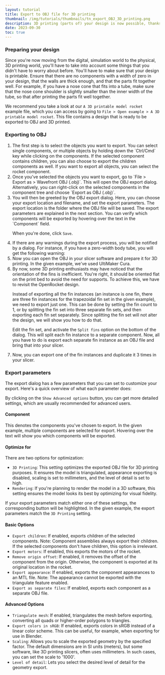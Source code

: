 ```yaml
---
layout: tutorial
title: Export to OBJ file for 3D printing
thumbnail: /img/tutorials/thumbnails/tn_export_OBJ_3D_printing.png
description: 3D printing (parts of) your design is now possible, thanks to the OBJ export feature in OpenRocket. This tutorial will show you how to export your design to OBJ, and how to prepare it for 3D printing.
date: 2023-09-30
toc: true
---
```


### Preparing your design
Since you're now moving from the digital, simulation world to the physical, 3D printing world, you'll have to take into account some things that you didn't have to worry about before. You'll have to make sure that your design is printable. Ensure that there are no components with a width of zero in your design, that the walls are thick enough, and that the parts fit together well. For example, if you have a nose cone that fits into a tube, make sure that the nose cone shoulder is slightly smaller than the inner width of the tube, so that after printing the parts fit well together.

We recommend you take a look at our `A 3D printable model rocket` example file, which you can access by going to `File > Open example > A 3D printable model rocket`. This file contains a design that is ready to be exported to OBJ and 3D printed.

<script>
  addImageWithCaption('/img/tutorials/export_OBJ_3D_printing/ExampleRocket.png', 'Example file "A 3D printable model rocket"', '60%', false);
</script>

### Exporting to OBJ
<ol class="step-list">
<li markdown="1">  <!-- We want to keep markdown -->
  The first step is to select the objects you want to export. You can select single components, or multiple objects by holding down the `Ctrl/Cmd` key while clicking on the components. If the selected component contains children, you can also choose to export the children components as well. If you want to export all objects, you can select the rocket component.

  <script>
    addImageWithCaption('/img/tutorials/export_OBJ_3D_printing/SelectExportComponents.png', 'Selecting which components to export', '80%', false);
  </script>
</li>

<li markdown="1">
  Once you've selected the objects you want to export, go to `File > Export as > Wavefront OBJ (.obj)`. This will open the OBJ export dialog. Alternatively, you can right-click on the selected components in the component tree and choose `Export as OBJ (.obj)`.

  <script>
    addImageWithCaption('/img/tutorials/export_OBJ_3D_printing/AccessExportDialog.png', 'Access the export dialog through the application ribbon or context menu', '70%', false);
  </script>
</li>

<li markdown="1">
  You will then be greeted by the OBJ export dialog. Here, you can choose your export location and filename, and set the export parameters. The export location is the folder where the OBJ file will be saved. The export parameters are explained in the next section. You can verify which components will be exported by hovering over the text in the `Component` field.

  <script>
    addImageWithCaption('/img/tutorials/export_OBJ_3D_printing/ExportDialog.png', 'OBJ export dialog', '80%', false);
  </script>

  <script>
    addWarningMessage('The OBJ exporting is optimized for individual components. We recommend you export each component separately by enabling the option `Export as separate files`. If not, the exported OBJ geometry may not be manifold and may not be sliced properly by your slicer software.', true)
  </script>

  When you're done, click `Save`.
</li>

<li>
  If there are any warnings during the export process, you will be notified by a dialog. For instance, if you have a zero-width body tube, you will get the following warning:

  <script>
    addImageWithCaption('/img/tutorials/export_OBJ_3D_printing/ExportWarning.png', 'Export warning due to a body tube width 0 wall thickness', '50%', false);
  </script>
</li>

<li>
  Now you can open the OBJ in your slicer software and prepare it for 3D printing. In the given example, we've used UltiMaker Cura.

  <script>
    addWarningMessage('If your slicer does not support importing OBJ files, you can use conversion software to convert the OBJ to for instance STL.', false)
  </script>

  <script>
    addImageWithCaption('/img/tutorials/export_OBJ_3D_printing/Sliced.png', 'Sliced geometry using UltiMaker Cura', '80%', false);
  </script>
</li>

<li markdown="1">
  By now, some 3D printing enthusiasts may have noticed that the orientation of the fins is inefficient. You're right, it should be oriented flat on the print bed to avoid the need for supports. To achieve this, we have to revisit the OpenRocket design.

  Instead of exporting all the fin instances (an instance is one fin, there are three fin instances for the trapezoidal fin set in the given example), we need to export just one. This can be done by setting the fin count to 1, or by splitting the fin set into three separate fin sets, and then exporting each fin set separately. Since splitting the fin set will not alter the design, we will show you how to do that.

  Edit the fin set, and activate the `Split fins` option on the bottom of the dialog. This will split each fin instance to a separate component. Now, all you have to do is export each separate fin instance as an OBJ file and bring that into your slicer.

  <script>
    addImageWithCaption('/img/tutorials/export_OBJ_3D_printing/FinsEdit.png', 'Split fins option in the fin edit dialog', '50%', false);
  </script>

  <script>
    addImageWithCaption('/img/tutorials/export_OBJ_3D_printing/SplitFins.png', 'Result before and after splitting the fin', '70%', false);
  </script>
</li>

<li markdown="1">
  Now, you can export one of the fin instances and duplicate it 3 times in your slicer.

  <script>
    addImageWithCaption('/img/tutorials/export_OBJ_3D_printing/SliceFins.png', 'Steps to slice the fins', '85%', false);
  </script>
</li>
</ol>

### Export parameters
The export dialog has a few parameters that you can set to customize your export. Here's a quick overview of what each parameter does:

<script>
  addImageWithCaption('/img/tutorials/export_OBJ_3D_printing/ExportParameters.png', 'Export warning due to a body tube with 0 wall thickness', '25%', false);
</script>

By clicking on the `Show Advanced options` button, you can get more detailed settings, which are usually recommended for advanced users.

#### Component
This denotes the components you've chosen to export. In the given example, multiple components are selected for export. Hovering over the text will show you which components will be exported.

#### Optimize for
There are two options for optimization:

- `3D Printing`: This setting optimizes the exported OBJ file for 3D printing purposes. It ensures the model is triangulated, appearance exporting is disabled, scaling is set to millimeters, and the level of detail is set to high.
- `Rendering`: If you're planning to render the model in a 3D software, this setting ensures the model looks its best by optimizing for visual fidelity.

If your export parameters match either one of these settings, the corresponding button will be highlighted. In the given example, the export parameters match the `3D Printing` setting.

#### Basic Options

- `Export children`: If enabled, exports children of the selected components. Note: Component assemblies always export their children. If the selected components don't have children, this option is irrelevant.
- `Export motors`: If enabled, this exports the motors of the rocket.
- `Remove origin offset`: If enabled, it removes the offset of the component from the origin. Otherwise, the component is exported at its original location in the rocket.
- `Export appearance`: If enabled, exports the component appearances to an MTL file. Note: The appearance cannot be exported with the triangulate feature enabled.
- `Export as separate files`: If enabled, exports each component as a separate OBJ file.

#### Advanced Options

- `Triangulate mesh`: If enabled, triangulates the mesh before exporting, converting all quads or higher-order polygons to triangles.
- `Export colors in sRGB`: If enabled, exports colors in sRGB instead of a linear color scheme. This can be useful, for example, when exporting for use in Blender.
- `Scaling`: Allows you to scale the exported geometry by the specified factor. The default dimensions are in SI units (meters), but some software, like 3D printing slicers, often uses millimeters. In such cases, you can set the scale to '1000'.
- `Level of detail`: Lets you select the desired level of detail for the geometry export.


